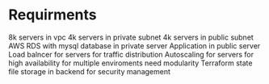 # Requirments
8k servers in vpc
4k servers in private subnet
4k servers in public subnet
AWS RDS with mysql database in private server
Application in public server
Load balncer for servers for traffic distribution
Autoscaling for servers for high availability
for  multiple enviroments need modularity
Terraform state file storage in backend for security management
